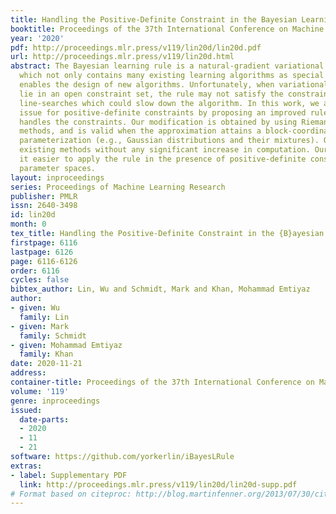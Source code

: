 ```yaml
---
title: Handling the Positive-Definite Constraint in the Bayesian Learning Rule
booktitle: Proceedings of the 37th International Conference on Machine Learning
year: '2020'
pdf: http://proceedings.mlr.press/v119/lin20d/lin20d.pdf
url: http://proceedings.mlr.press/v119/lin20d.html
abstract: The Bayesian learning rule is a natural-gradient variational inference method,
  which not only contains many existing learning algorithms as special cases but also
  enables the design of new algorithms. Unfortunately, when variational parameters
  lie in an open constraint set, the rule may not satisfy the constraint and requires
  line-searches which could slow down the algorithm. In this work, we address this
  issue for positive-definite constraints by proposing an improved rule that naturally
  handles the constraints. Our modification is obtained by using Riemannian gradient
  methods, and is valid when the approximation attains a block-coordinate natural
  parameterization (e.g., Gaussian distributions and their mixtures). Our method outperforms
  existing methods without any significant increase in computation. Our work makes
  it easier to apply the rule in the presence of positive-definite constraints in
  parameter spaces.
layout: inproceedings
series: Proceedings of Machine Learning Research
publisher: PMLR
issn: 2640-3498
id: lin20d
month: 0
tex_title: Handling the Positive-Definite Constraint in the {B}ayesian Learning Rule
firstpage: 6116
lastpage: 6126
page: 6116-6126
order: 6116
cycles: false
bibtex_author: Lin, Wu and Schmidt, Mark and Khan, Mohammad Emtiyaz
author:
- given: Wu
  family: Lin
- given: Mark
  family: Schmidt
- given: Mohammad Emtiyaz
  family: Khan
date: 2020-11-21
address: 
container-title: Proceedings of the 37th International Conference on Machine Learning
volume: '119'
genre: inproceedings
issued:
  date-parts:
  - 2020
  - 11
  - 21
software: https://github.com/yorkerlin/iBayesLRule
extras:
- label: Supplementary PDF
  link: http://proceedings.mlr.press/v119/lin20d/lin20d-supp.pdf
# Format based on citeproc: http://blog.martinfenner.org/2013/07/30/citeproc-yaml-for-bibliographies/
---
```

